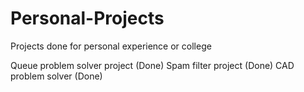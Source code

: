 # Personal-Projects
Projects done for personal experience or college

Queue problem solver project (Done)
Spam filter project (Done)
CAD problem solver (Done)
